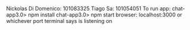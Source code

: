 Nickolas Di Domenico: 101083325
Tiago Sa: 101054051
To run app:
chat-app3.0> npm install
chat-app3.0> npm start
browser: localhost:3000 or whichever port terminal says is listening on
